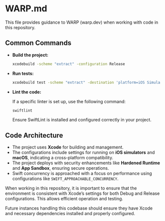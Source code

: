 # WARP.md

This file provides guidance to WARP (warp.dev) when working with code in this repository.

## Common Commands

- **Build the project:**
  ```bash
  xcodebuild -scheme "extract" -configuration Release
  ```

- **Run tests:**
  ```bash
  xcodebuild test -scheme "extract" -destination 'platform=iOS Simulator,name=iPhone 14'
  ```

- **Lint the code:**
  
  If a specific linter is set up, use the following command:
  ```bash
  swiftlint
  ```
  Ensure SwiftLint is installed and configured correctly in your project.

## Code Architecture

- The project uses **Xcode** for building and management.
- The configurations include settings for running on **iOS simulators** and **macOS**, indicating a cross-platform compatibility.
- The project deploys with security enhancements like **Hardened Runtime** and **App Sandbox**, ensuring secure operations.
- Swift concurrency is approached with a focus on performance using configurations like `SWIFT_APPROACHABLE_CONCURRENCY`.

When working in this repository, it is important to ensure that the environment is consistent with Xcode’s settings for both Debug and Release configurations. This allows efficient operation and testing. 

Future instances handling this codebase should ensure they have Xcode and necessary dependencies installed and properly configured.
